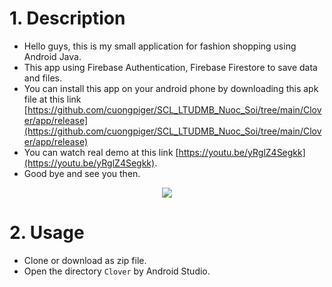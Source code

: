 # 1. Description
* Hello guys, this is my small application for fashion shopping using Android Java.
* This app using Firebase Authentication, Firebase Firestore to save data and files.
* You can install this app on your android phone by downloading this apk file at this link [https://github.com/cuongpiger/SCL_LTUDMB_Nuoc_Soi/tree/main/Clover/app/release](https://github.com/cuongpiger/SCL_LTUDMB_Nuoc_Soi/tree/main/Clover/app/release)
* You can watch real demo at this link [https://youtu.be/yRglZ4Segkk](https://youtu.be/yRglZ4Segkk).
* Good bye and see you then.

<center> 
  
  ![](./images/clover.gif)

</center>

# 2. Usage
* Clone or download as zip file.
* Open the directory `Clover` by Android Studio.

